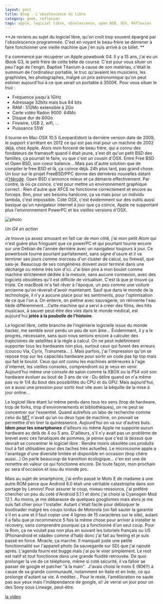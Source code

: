 ```yaml
---
layout: post
title: Blog - L'obsolescence du libre
category: geek, reflexion
tags: apple, logiciel libre, obsolescence, open BSD, OSX, Réflexion
---
```

**Je reviens au sujet du logiciel libre, qu'on croît trop souvent épargné par l'obsolescence programmée. C'est en voyant le beau-frère se démener à faire fonctionner une vieille machine que j'en suis arrivé à ce billet. **

Il a commencé par récupérer un Apple powebook G4. Il y a 15 ans, j'ai eu un iBook G3, le petit frère de cette bête de course. C'est pour vous situer un peu l'age de l'engin. Baptisé Titanium à cause de son matériau, c'était le summum de l'ordinateur portable, le truc qu'avaient les musiciens, les graphistes, les photographes, malgré un prix astronomique qu'on peut estimer aujourd'hui à ce que serait un portable à 3500€. Pour vous situer le truc :

* Fréquence jusqu'à 1GHz
* Adressage 32bits mais bus 64 bits
* RAM : 512Mo extensible à 2Go
* Carte vidéo Radon 9000  64Mo
* Disque dur de 60Go
* Firewire, USB 2, wifi, ...
* Puissance 55W

Il tourne en Mac OSX 10.5 (Leopard)dont la dernière version date de 2009, le support s'arrêtant en 2012 ce qui est pas mal pour un machine de 2002 déjà, chez Apple. Alors mon forcené de beau frère, qui a connu des fondateurs de framasoft quand il était jeune, s'est dit qu'un petit BSD des familles, ça pourrait le faire, vu que c'est un cousin d'OSX. Entre Free BSD et Open BSD, son coeur balance....Mais pas d'autre solution que de compiler le free BSD et là, ça coince déjà. 24h plus tard, pas grand chose. Un tour sur le projet FreeBSD/PPC donne des dernières nouvelles datant d<a href="https://fr.wikipedia.org/wiki/Hérode_Ier_le_Grand">'Hérode</a>. Open BSD s'annonce mieux et ça démarre effectivement. Par contre, là où ça coince, c'est pour mettre un environnement graphique correct : Rien d'autre que XFCE ne fonctionne correctement et encore au forceps. Bon, pour ses besoins hardcore, ça va mais pour un individu lambda, c'est impossible. Coté OSX, c'est évidemment sur des outils aussi basique qu'un navigateur internet à jour que ça coince, Apple ne supportant plus l'environnement PowerPC et les vieilles versions d'OSX.

![photo](https://cheziceman.files.wordpress.com/2017/10/5d9df-img_59851k.jpg)

*Un G4 en action*

Je trouve ça assez amusant en fait car de mon côté, j'ai mon petit Atom qui n'est guère plus fringuant que ce powerPC et qui pourtant tourne encore sur une Debian de l'année dernière avec un navigateur toujours à jour. Ce powerbook tourne pourtant parfaitement, sans signe d'usure et il va terminer ses jours comme morceau d'un cluster de calcul, ou firewall, que sais-je. Beaucoup de ses congénères doivent avoir terminé dans une décharge ou même très loin d'ici. J'ai bien pire à mon boulot comme machine strictement dédiée à la mesure, sans aucune connexion, avec des logiciels obsolètes qu'il est difficile de virtualiser. C'est là que je trouve ça triste. Ce macBook m'a fait rêver à l'époque, un peu comme une voiture ancienne qu'on rêverait d'avoir maintenant. Sauf que dans le monde de la technologie, il n'y a aucune place pour les sentiments, pour l'optimisation de ce que l'on a. On enterre, on piétine avec sauvagerie, on réinvente l'eau tiède différemment....Cette machine qui a servi à créer des films, des hits musicaux, à sauver peut-être des vies dans le monde médical, est aujourd'hui **jetée à la poubelle de l'histoire**.

Le logiciel libre, cette branche de l'ingénierie logicielle issue du monde hacker, me semble avoir perdu un peu de son âme... Évidemment, il y a le progrès, nécessaire, sans quoi nous serions encore à calculer des trajectoires de satellites à la règle à calcul. On ne peut indéfiniment supporter tous les hardwares non plus, surtout ceux qui furent des erreurs (coucou Via, Cyrix, Transmeta... ). Mais parfois, j'ai l'impression qu'on se repose trop sur les capacités hardware pour sortir un code pas tip top mais qui fait le boulot. Ceux qui ont connu les machines antérieures à l'age d'internet, les vieilles consoles, comprendront où je veux en venir. Aujourd'hui même une console de salon comme la XBOX ou la PS4 voit son hardware évoluer au bout de 3 ans de vie : Du délire quand on n'a même pas vu le 1/4 du bout des possibilités du CPU et du GPU. Mais aujourd'hui, on a aussi une pression pour sortir tout vite avec la béquille de la mise à jour online...

Le logiciel libre étant lui même perdu dans tous les sens (trop de hardware, trop de forks, trop d'environnements et bibliothèques), on ne peut se concentrer sur l'essentiel. Quand autrefois un labo de recherche comme celui du <a href="http://blog.wikimemoires.com/2013/03/le-laboratoire-dintelligence-artificielle-du-mit/">MIT</a> n'avait qu'un ou deux type de machine, on pouvait se permettre d'en tirer la quintessence. Aujourd'hui on va sur d'autres buts. **Idem pour les smartphones** d'ailleurs où même Apple ne supporte aucun hardware au delà de 4 ou 5 ans. D'ailleurs, s'il n'y avait pas un problème de brevet avec ces fanatiques de pommes, je pense que c'est là dessus que devrait se concentrer le logiciel libre : Rendre moins obsolète ces produits tout à fait utilisables pour des taches très actuelles. Le microcosme apple a l'avantage d'une diversité limitée et disponible en occasion (trop chère aussi...) On parle beaucoup de transition écologique... c'en est une de remettre en valeur ce qui fonctionne encore. De toute façon, mon prochain pc sera d'occasion et issu du monde pro.

Mais au sujet de smartphone, j'ai enfin passé le Moto E de madame à une autre ROM parce que Android 6.0 était une véritable catastrophe dans son portage by Lenovo! Pour assurer le coup, niveau ressource, j'ai préféré chercher un peu du coté d'Android 5.1.1 et donc j'ai choisi la Cyanogen Mod 12.1. Au moins, je me débarasse de quelques googlismes mais alors je me suis fait chier pour l'installer. Autant c'était facile pour débloquer le bootloader malgré les coups tordus de Motorola (on fait sauter la garantie s'il en a une et il faut copier une 4 lignes de 15 caractères sur le site), autant il a fallu que je recommence 5 fois la même chose pour arriver à installer le recovery, sans comprendre pourquoi ça a fonctionné d'un seul coup. Pour la Rom, ça ne voulait pas non plus en suivant les tutoriels français ou US (Phonandroid et xdadev comme d'hab) donc j'ai fait au feeling et je suis passé en force. Miracle, ça marche. Il manquait juste une petite fonctionnalité sur l'appareil photo (la sauvegarde sur SD) que j'ai rajouté après. L'agenda fourni est buggé mais j'ai pu le virer simplement. Le root est natif et tout fonctionne dans une grande fluidité retrouvée. De quoi prolonger la vie de ce téléphone, même si coté sécurité, il va falloir se passer de google et patcher "à la main".  J'avais choisi le moto E (90€!!) à cause de sa grande communauté, notamment en Italie et en Inde, ce qui prolonge d'autant sa vie. A méditer... Pour le reste, l'amélioration ne saute pas aux yeux mais l'indépendance de google, si! Je verrai un jour pour un des Sony sous Lineage, peut-être.

[la video](https://www.youtube.com/watch?v=1DO-Ddqbqgs)
